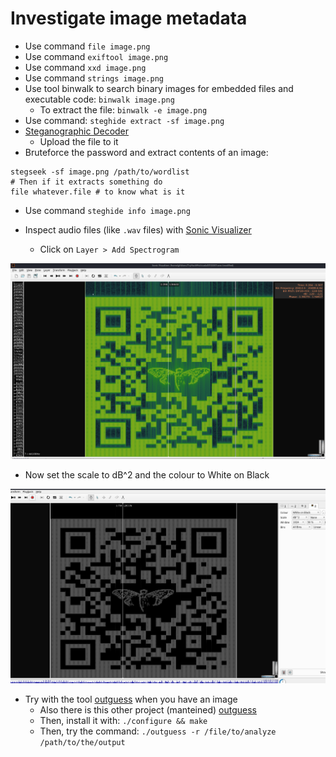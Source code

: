 # Investigate image metadata
- Use command `file image.png`
- Use command `exiftool image.png`
- Use command `xxd image.png`
- Use command `strings image.png`
- Use tool binwalk to search binary images for embedded files and executable code: `binwalk image.png`
	- To extract the file: `binwalk -e image.png`
- Use command: `steghide extract -sf image.png`
- [Steganographic Decoder](https://futureboy.us/stegano/decinput.html)
	- Upload the file to it
- Bruteforce the password and extract contents of an image:

```shell
stegseek -sf image.png /path/to/wordlist
# Then if it extracts something do
file whatever.file # to know what is it
```

- Use command `steghide info image.png`

- Inspect audio files (like `.wav` files) with [Sonic Visualizer](https://www.sonicvisualiser.org/)
	- Click on `Layer > Add Spectrogram`

![](img/Pasted%20image%2020240306215008.png)

- Now set the scale to dB^2 and the colour to White on Black

![](img/Pasted%20image%2020240306215637.png)

- Try with the tool [outguess](https://github.com/crorvick/outguess) when you have an image
	- Also there is this other project  (manteined) [outguess](https://github.com/resurrecting-open-source-projects/outguess)
	- Then, install it with: `./configure && make`
	- Then, try the command: `./outguess -r /file/to/analyze /path/to/the/output`
